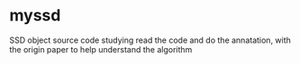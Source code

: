 # myssd
SSD object source code studying
read the code and do the annatation, with the origin paper to help understand the algorithm 
